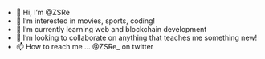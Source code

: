 - 👋 Hi, I’m @ZSRe
- 👀 I’m interested in movies, sports, coding!
- 🌱 I’m currently learning web and blockchain development 
- 💞️ I’m looking to collaborate on anything that teaches me something new!
- 📫 How to reach me ... @ZSRe_ on twitter

<!---
ZSRe/ZSRe is a ✨ special ✨ repository because its `README.md` (this file) appears on your GitHub profile.
You can click the Preview link to take a look at your changes.
--->
